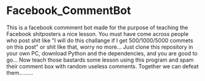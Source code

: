 # Facebook_CommentBot
This is a facebook commment bot made for the purpose of teaching the Facebook shitposters a nice lesson.
You must have come across people who post shit like "I will do this challange if I get 500/1000/5000 commets on this post" or shit like that, worry no more... 
Just clone this repository in your own PC, download Python and the dependencies, and you are good to go...
Now teach those bastards some lesson using this program and spam their comment box with random useless comments.
Together we can defeat them.........